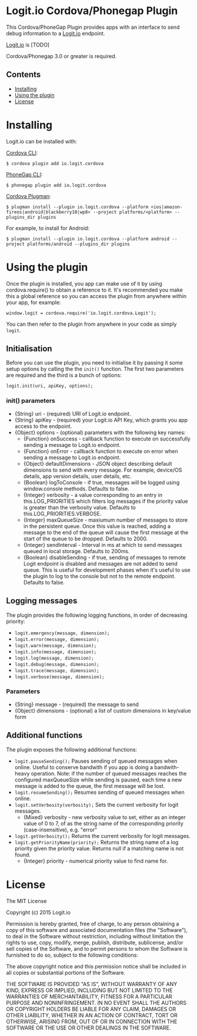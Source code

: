 Logit.io Cordova/Phonegap Plugin
=================================

This Cordova/PhoneGap Plugin provides apps with an interface to send debug information to a [Logit.io](http://logit.io/) endpoint.

[Logit.io](http://logit.io/) is [TODO]

Cordova/Phonegap 3.0 or greater is required.

## Contents

* [Installing](#installing)
* [Using the plugin](#using-the-plugin)
* [License](#license)
 
# Installing

Logit.io can be installed with:

[Cordova CLI](http://cordova.apache.org/docs/en/edge/guide_cli_index.md.html):

```
$ cordova plugin add io.logit.cordova
```

[PhoneGap CLI](http://docs.phonegap.com/en/edge/guide_cli_index.md.html):

```
$ phonegap plugin add io.logit.cordova
```

[Cordova Plugman](https://github.com/apache/cordova-plugman):


```
$ plugman install --plugin io.logit.cordova --platform <ios|amazon-fireos|android|blackberry10|wp8> --project platforms/<platform> --plugins_dir plugins
```

For example, to install for Android:

```
$ plugman install --plugin io.logit.cordova --platform android --project platforms/android --plugins_dir plugins
```


# Using the plugin

Once the plugin is installed, you app can make use of it by using cordova.require() to obtain a reference to it. 
It's recommended you make this a global reference so you can access the plugin from anywhere within your app, for example:


```
window.logit = cordova.require('io.logit.cordova.Logit');
```

You can then refer to the plugin from anywhere in your code as simply `logit`.

## Initialisation

Before you can use the plugin, you need to initialise it by passing it some setup options by calling the the `init()` function. 
The first two parameters are required and the third is a bunch of options:

```
logit.init(uri, apiKey, options);
```

### init() parameters

- {String} uri - (required) URI of Logit.io endpoint.
- {String} apiKey - (required) your Logit.io API Key, which grants you app access to the endpoint.
- {Object} options - (optional) parameters with the following key names:
    - {Function} onSuccess - callback function to execute on successfully sending a message to Logit.io endpoint.
    - {Function} onError - callback function to execute on error when sending a message to Logit.io endpoint.
    - {Object} defaultDimensions - JSON object describing default dimensions to send with every message. For example, device/OS details, app version details, user details, etc.
    - {Boolean} logToConsole - if true, messages will be logged using window.console methods. Defaults to false.
    - {Integer} verbosity - a value corresponding to an entry in this.LOG_PRIORITIES which filters log messages if the priority value is greater than the verbosity value. Defaults to this.LOG_PRIORITIES.VERBOSE.
    - {Integer} maxQueueSize - maxiumum number of messages to store in the persistent queue. Once this value is reached, adding a message to the end of the queue will cause the first message at the start of the queue to be dropped. Defaults to 2000.
    - {Integer} sendInterval - Interval in ms at which to send messages queued in local storage. Defaults to 200ms.
    - {Boolean} disableSending - if true, sending of messages to remote Logit endpoint is disabled and messages are not added to send queue. This is useful for development phases when it's useful to use the plugin to log to the console but not to the remote endpoint. Defaults to false.

## Logging messages

The plugin provides the following logging functions, in order of decreasing priority:

- `logit.emergency(message, dimension);`
- `logit.error(message, dimension);`
- `logit.warn(message, dimension);`
- `logit.info(message, dimension);`
- `logit.log(message, dimension);`
- `logit.debug(message, dimension);`
- `logit.trace(message, dimension);`
- `logit.verbose(message, dimension);`

### Parameters

- {String} message - (required) the message to send
- {Object} dimensions - (optional) a list of custom dimensions in key/value form



## Additional functions

The plugin exposes the following additional functions:

- `logit.pauseSending();` Pauses sending of queued messages when online. Useful to conserve bandwith if you app is doing a bandwith-heavy operation. Note: if the number of queued messages reaches the configured maxQueueSize while sending is paused, each time a new message is added to the queue, the first message will be lost.
- `logit.resumeSending();` Resumes sending of queued messages when online.
- `logit.setVerbosity(verbosity);` Sets the current verbosity for logit messages.
    - {Mixed} verbosity - new verbosity value to set, either as an integer value of 0 to 7, of as the string name of the corresponding priority (case-insensitive), e.g. "error"
- `logit.getVerbosity();` Returns the current verbosity for logit messages.
- `logit.getPriorityName(priority);` Returns the string name of a log priority given the priority value. Returns null if a matching name is not found.
    - {Integer} priority - numerical priority value to find name for. 


License
================

The MIT License

Copyright (c) 2015 Logit.io

Permission is hereby granted, free of charge, to any person obtaining a copy
of this software and associated documentation files (the "Software"), to deal
in the Software without restriction, including without limitation the rights
to use, copy, modify, merge, publish, distribute, sublicense, and/or sell
copies of the Software, and to permit persons to whom the Software is
furnished to do so, subject to the following conditions:

The above copyright notice and this permission notice shall be included in
all copies or substantial portions of the Software.

THE SOFTWARE IS PROVIDED "AS IS", WITHOUT WARRANTY OF ANY KIND, EXPRESS OR
IMPLIED, INCLUDING BUT NOT LIMITED TO THE WARRANTIES OF MERCHANTABILITY,
FITNESS FOR A PARTICULAR PURPOSE AND NONINFRINGEMENT. IN NO EVENT SHALL THE
AUTHORS OR COPYRIGHT HOLDERS BE LIABLE FOR ANY CLAIM, DAMAGES OR OTHER
LIABILITY, WHETHER IN AN ACTION OF CONTRACT, TORT OR OTHERWISE, ARISING FROM,
OUT OF OR IN CONNECTION WITH THE SOFTWARE OR THE USE OR OTHER DEALINGS IN
THE SOFTWARE.